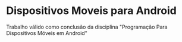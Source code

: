 # Dispositivos Moveis para Android

Trabalho válido como conclusão da disciplina "Programação Para Dispositivos Móveis em Android"
